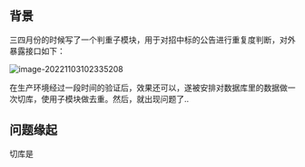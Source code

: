 

## 背景

三四月份的时候写了一个判重子模块，用于对招中标的公告进行重复度判断，对外暴露接口如下：

![image-20221103102335208](https://raw.githubusercontent.com/Abug0/Typora-Pics/master/pics/202211031023239.png)

在生产环境经过一段时间的验证后，效果还可以，遂被安排对数据库里的数据做一次切库，使用子模块做去重。然后，就出现问题了..

## 问题缘起



切库是